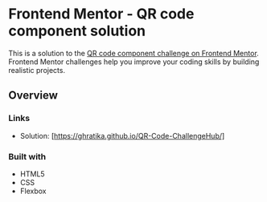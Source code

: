 # Frontend Mentor - QR code component solution

This is a solution to the [QR code component challenge on Frontend Mentor](https://www.frontendmentor.io/challenges/qr-code-component-iux_sIO_H). Frontend Mentor challenges help you improve your coding skills by building realistic projects. 


## Overview


### Links

- Solution: [https://ghratika.github.io/QR-Code-ChallengeHub/]

### Built with

- HTML5
- CSS
- Flexbox
